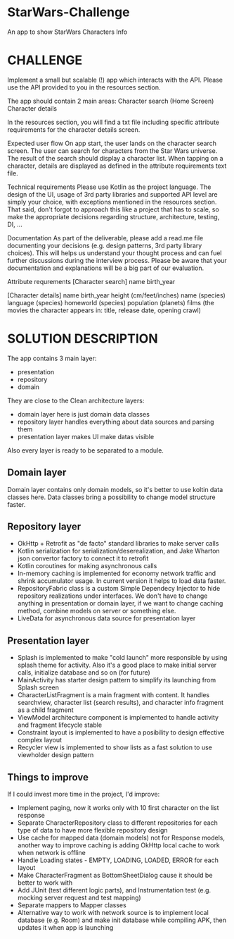 # StarWars-Challenge
An app to show StarWars Characters Info

# CHALLENGE

Implement a small but scalable (!) app which interacts with the API. Please use the API provided to you in the resources section.

The app should contain 2 main areas:
Character search (Home Screen)
Character details

In the resources section, you will find a txt file including specific attribute requirements for the character details screen.

Expected user flow
On app start, the user lands on the character search screen.
The user can search for characters from the Star Wars universe. The result of the search should display a character list.
When tapping on a character, details are displayed as defined in the attribute requirements text file.

Technical requirements
Please use Kotlin as the project language. The design of the UI, usage of 3rd party libraries and supported API level are simply your choice, with exceptions mentioned in the resources section. That said, don't forgot to approach this like a project that has to scale, so make the appropriate decisions regarding structure, architecture, testing, DI, ...

Documentation
As part of the deliverable, please add a read.me file documenting your decisions (e.g. design patterns, 3rd party library choices). This will helps us understand your thought process and can fuel further discussions during the interview process. Please be aware that your documentation and explanations will be a big part of our evaluation.

Attribute requrements
[Character search]
name
birth_year

[Character details]
name
birth_year
height (cm/feet/inches)
name (species)
language (species)
homeworld (species)
population (planets)
films (the movies the character appears in: title, release date, opening crawl)

# SOLUTION DESCRIPTION

The app contains 3 main layer:
- presentation
- repository
- domain

They are close to the Clean architecture layers: 
- domain layer here is just domain data classes
- repository layer handles everything about data sources and parsing them
- presentation layer makes UI make datas visible

Also every layer is ready to be separated to a module.

## Domain layer 
Domain layer contains only domain models, so it's better to use koltin data classes here. Data classes bring a possibility to change model structure faster.

## Repository layer
- OkHttp + Retrofit as "de facto" standard libraries to make server calls
- Kotlin serialization for serialization/deserealization, and Jake Wharton json convertor factory to connect it to retrofit
- Kotlin coroutines for making asynchronous calls
- In-memory caching is implemented for economy network traffic and shrink accumulator usage. In current version it helps to load data faster.
- RepositoryFabric class is a custom Simple Dependecy Injector to hide repository realizations under interfaces. We don't have to change anything in presentation or domain layer, if we want to change caching method, combine models on server or something else.
- LiveData for asynchronous data source for presentation layer

## Presentation layer
- Splash is implemented to make "cold launch" more responsible by using splash theme for activity. Also it's a good place to make initial server calls, initialize database and so on (for future)
- MainActivity has starter design pattern to simplify its launching from Splash screen
- CharacterListFragment is a main fragment with content. It handles searchview, character list (search results), and character info fragment as a child fragment
- ViewModel architecture component is implemented to handle activity and fragment lifecycle stable
- Constraint layout is implemented to have a posibility to design effective complex layout
- Recycler view is implemented to show lists as a fast solution to use viewholder design pattern

## Things to improve
If I could invest more time in the project, I'd improve:
- Implement paging, now it works only with 10 first character on the list response
- Separate CharacterRepository class to different repositories for each type of data to have more flexible repository design
- Use cache for mapped data (domain models) not for Response models, another way to improve caching is adding OkHttp local cache to work when network is offline
- Handle Loading states - EMPTY, LOADING, LOADED, ERROR for each layout
- Make CharacterFragment as BottomSheetDialog cause it should be better to work with
- Add JUnit (test different logic parts), and Instrumentation test (e.g. mocking server request and test mapping)
- Separate mappers to Mapper classes
- Alternative way to work with network source is to implement local database (e.g. Room) and make init database while compiling APK, then updates it when app is launching
